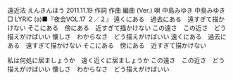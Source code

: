 
遠近法
えんきんほう
2011.11.19
作詞  作曲  編曲 (Ver.)   唄
中島みゆき   中島みゆき        
□ LYRIC (a)■『夜会VOL.17 ２／２』
遠くにある　過去にある　遠すぎて描かけない
そこにある　傍にある　近すぎて描かけない
この遠さ　この近さ　どう描えがけばいい
懐しさ　わからなさ　どう描えがけばいい
遠くにある　過去にある　遠すぎて描かけない
そこにある　傍にある　近すぎて描かけない

私は何処に居ましょうか　遠く近くに居ましょうか
この遠さ　この近さ　どう描えがけばいい
懐しさ　わからなさ　どう描えがけばいい